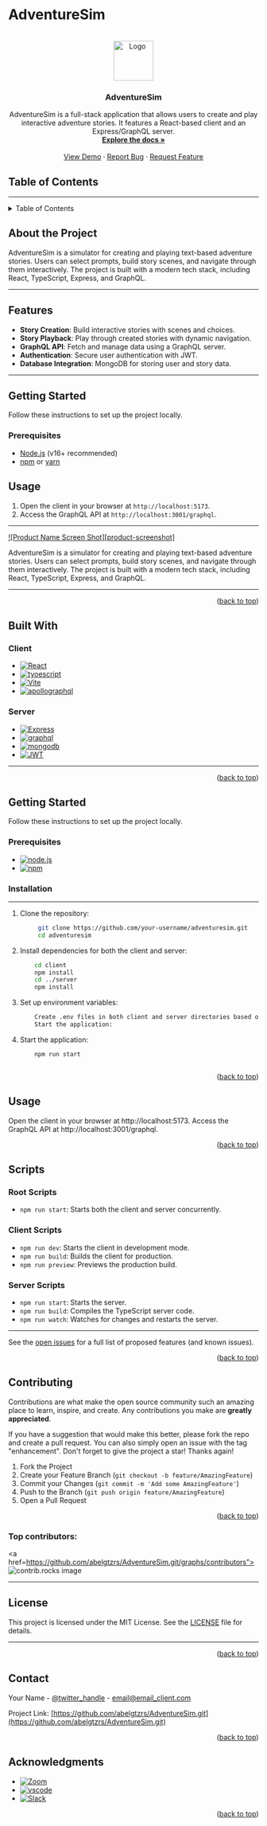 
<a id="readme-top"></a>
# AdventureSim

<!-- PROJECT LOGO -->
<br />
<div align="center">
  <a href=https://github.com/abelgtzrs/AdventureSim.git">
    <img src="images/logo.png" alt="Logo" width="80" height="80">
  </a>

<h3 align="center">AdventureSim</h3>

  <p align="center">
    AdventureSim is a full-stack application that allows users to create and play interactive adventure stories. It features a React-based client and an Express/GraphQL server.
    <br />
    <a href=https://github.com/abelgtzrs/AdventureSim.git"><strong>Explore the docs »</strong></a>
    <br />
    <br />
    <a href=https://github.com/abelgtzrs/AdventureSim.git">View Demo</a>
    &middot;
    <a href=https://github.com/abelgtzrs/AdventureSim.git/issues/new?labels=bug&template=bug-report---.md">Report Bug</a>
    &middot;
    <a href=https://github.com/abelgtzrs/AdventureSim.git/issues/new?labels=enhancement&template=feature-request---.md">Request Feature</a>
  </p>
</div>

## Table of Contents
---

<!-- TABLE OF CONTENTS -->
<details>
  <summary>Table of Contents</summary>
  <ol>
    <li>
      <a href="#about-the-project">About The Project</a>
      <ul>
        <li><a href="#built-with">Built With</a></li>
      </ul>
    </li>
    <li>
      <a href="#getting-started">Getting Started</a>
      <ul>
        <li><a href="#prerequisites">Prerequisites</a></li>
        <li><a href="#installation">Installation</a></li>
      </ul>
    </li>
    <li><a href="#usage">Usage</a></li>
    <li><a href="#script">Script</a></li>
    <li><a href="#contributing">Contributing</a></li>
    <li><a href="#license">License</a></li>
    <li><a href="#contact">Contact</a></li>
    <li><a href="#acknowledgments">Acknowledgments</a></li>
  </ol>
</details>



<!-- ABOUT THE PROJECT -->

## About the Project

AdventureSim is a simulator for creating and playing text-based adventure stories. Users can select prompts, build story scenes, and navigate through them interactively. The project is built with a modern tech stack, including React, TypeScript, Express, and GraphQL.

---

## Features

- **Story Creation**: Build interactive stories with scenes and choices.
- **Story Playback**: Play through created stories with dynamic navigation.
- **GraphQL API**: Fetch and manage data using a GraphQL server.
- **Authentication**: Secure user authentication with JWT.
- **Database Integration**: MongoDB for storing user and story data.

---

## Getting Started

Follow these instructions to set up the project locally.

### Prerequisites

- [Node.js](https://nodejs.org/) (v16+ recommended)
- [npm](https://www.npmjs.com/) or [yarn](https://yarnpkg.com/)



## Usage

1. Open the client in your browser at `http://localhost:5173`.
2. Access the GraphQL API at `http://localhost:3001/graphql`.

---
[![Product Name Screen Shot][product-screenshot]](https://example.com)

AdventureSim is a simulator for creating and playing text-based adventure stories. Users can select prompts, build story scenes, and navigate through them interactively. The project is built with a modern tech stack, including React, TypeScript, Express, and GraphQL.

---

<p align="right">(<a href="#readme-top">back to top</a>)</p>



## Built With

### Client
- [![React][React.js]][React-url]
- [![tyoescript][typescript.js]][typescript-url]
- [![Vite][vite.js]][Vite-url]
- [![apollographql][apollographql.js]][apollographql-url]

### Server
- [![Express][Express.js]][Express-url]
- [![graphql][graphql.js]][graphql-url]
- [![mongodb][mongodb.js]][mongodb-url]
- [![JWT][JWT.js]][JWT-url]

---

<p align="right">(<a href="#readme-top">back to top</a>)</p>



<!-- GETTING STARTED -->
## Getting Started
Follow these instructions to set up the project locally.

### Prerequisites

-  [![node.js][node.js.js]][node.js-url]
- [![npm][npm.js]][npm-url]
  

### Installation
---
1. Clone the repository:
   ```sh
        git clone https://github.com/your-username/adventuresim.git
        cd adventuresim

2. Install dependencies for both the client and server:
    ```sh
        cd client
        npm install
        cd ../server
        npm install

3. Set up environment variables:
    ```sh
        Create .env files in both client and server directories based on the .env.EXAMPLE files.
        Start the application:

4. Start the application:
    ```sh
        npm run start



<p align="right">(<a href="#readme-top">back to top</a>)</p>



<!-- USAGE EXAMPLES -->
## Usage

Open the client in your browser at http://localhost:5173.
Access the GraphQL API at http://localhost:3001/graphql.

<p align="right">(<a href="#readme-top">back to top</a>)</p>

<!-- SCRIPTS -->

## Scripts

### Root Scripts
- `npm run start`: Starts both the client and server concurrently.

### Client Scripts
- `npm run dev`: Starts the client in development mode.
- `npm run build`: Builds the client for production.
- `npm run preview`: Previews the production build.

### Server Scripts
- `npm run start`: Starts the server.
- `npm run build`: Compiles the TypeScript server code.
- `npm run watch`: Watches for changes and restarts the server.

---

See the [open issues](https://github.com/abelgtzrs/AdventureSim.git/issues) for a full list of proposed features (and known issues).

<p align="right">(<a href="#readme-top">back to top</a>)</p>



<!-- CONTRIBUTING -->
## Contributing

Contributions are what make the open source community such an amazing place to learn, inspire, and create. Any contributions you make are **greatly appreciated**.

If you have a suggestion that would make this better, please fork the repo and create a pull request. You can also simply open an issue with the tag "enhancement".
Don't forget to give the project a star! Thanks again!

1. Fork the Project
2. Create your Feature Branch (`git checkout -b feature/AmazingFeature`)
3. Commit your Changes (`git commit -m 'Add some AmazingFeature'`)
4. Push to the Branch (`git push origin feature/AmazingFeature`)
5. Open a Pull Request

<p align="right">(<a href="#readme-top">back to top</a>)</p>

### Top contributors:

<a href=https://github.com/abelgtzrs/AdventureSim.git/graphs/contributors">
  <img src="https://contrib.rocks/image?repo=github_username/repo_name" alt="contrib.rocks image" />
</a>

---







## License

This project is licensed under the MIT License. See the [LICENSE](LICENSE) file for details.

---

<p align="right">(<a href="#readme-top">back to top</a>)</p>

<!-- CONTACT -->
## Contact

Your Name - [@twitter_handle](https://twitter.com/twitter_handle) - email@email_client.com

Project Link: [https://github.com/abelgtzrs/AdventureSim.git](https://github.com/abelgtzrs/AdventureSim.git)

<p align="right">(<a href="#readme-top">back to top</a>)</p>

<!-- ACKNOWLEDGMENTS -->
## Acknowledgments

* [![Zoom][Zoom.js]][Zoom-url]
* [![vscode][vscode.js]][vscode-url]
* [![Slack][Slack.js]][Slack-url]

<p align="right">(<a href="#readme-top">back to top</a>)</p>



<!-- MARKDOWN LINKS & IMAGES -->
[contributors-shield]: https://img.shields.io/github/contributors/github_username/adventuresim.svg?style=for-the-badge
[contributors-url]: https://github.com/github_username/adventuresim/graphs/contributors
[forks-shield]: https://img.shields.io/github/forks/github_username/adventuresim.svg?style=for-the-badge
[forks-url]: https://github.com/github_username/adventuresim/network/members
[stars-shield]: https://img.shields.io/github/stars/github_username/adventuresim.svg?style=for-the-badge
[stars-url]: https://github.com/github_username/adventuresim/stargazers
[issues-shield]: https://img.shields.io/github/issues/github_username/adventuresim.svg?style=for-the-badge
[issues-url]: https://github.com/github_username/adventuresim/issues
[license-shield]: https://img.shields.io/github/license/github_username/adventuresim.svg?style=for-the-badge
[license-url]: https://github.com/github_username/adventuresim/blob/master/LICENSE
[React.js]: https://img.shields.io/badge/React-20232A?style=for-the-badge&logo=react&logoColor=61DAFB
[React-url]: https://reactjs.org/
[JWT.js]:https://img.shields.io/badge/JWT-000000?style=for-thebadge&logo=JSON%20web%20tokens&logoColor=white
[JWT-url]:https://jwt.oi
[Express.js]:https://img.shields.io/badge/Express%20js-000000?style=for-the-badge&logo=express&logoColor=white
[Express-url]:https://expressjs.com
[Vite-url]: https://vitejs.org
[Vite.js]: https://img.shields.io/badge/Vite-B73BFE?style=for-the-badge&logo=vite&logoColor=FFD62E
[node.js.js]:https://img.shields.io/badge/node.js-339933?style=for-the-badge&logo=Node.js&logoColor=whitee
[node.js-url]:https://nodejs.org
[graphql.js]:https://img.shields.io/badge/GraphQl-E10098?style=for-the-badge&logo=graphql&logoColor=white
[graphql-url]:https://graphql.org
[Zoom.js]: https://img.shields.io/badge/Zoom-2D8CFF?style=for-the-badge&logo=zoom&logoColor=white
[Zoom-url]:https://zoom.us
[vscode.js]: https://img.shields.io/badge/VSCode-0078D4?style=for-thebadge&logo=visual%20studio%20code&logoColor=white
[vscode-url]:https://code.visualstudio.com
[Discord.js]:https://img.shields.io/badge/Discord-5865F2?style=for-the-badge&logo=discord&logoColor=white
[Discord-url]:https://discord.com
[Slack.js]:https://img.shields.io/badge/Slack-4A154B?style=for-the-badge&logo=slack&logoColor=white
[Slack-url]:https://slack.com
[chatGPT.js]: https://img.shields.io/badge/ChatGPT-74aa9c?style=for-the-badge&logo=openai&logoColor=white
[chatGPT-url]:https://chat.openai.com
[npm.js]:https://img.shields.io/npm/v/:packageName
[npm-url]:https://npmjs.com
[typescript.js]:https://shields.io/badge/TypeScript-3178C6?logo=TypeScript&logoColor=FFF&style=flat-square
[typescript-url]:https://www.typescriptlang.org/
[mongodb.js]:https://img.shields.io/badge/-MongoDB-13aa52?style=for-the-badge&logo=mongodb&logoColor=white
[mongodb-url]:https://www.mongodb.com/
[apollographql.js]:https://img.shields.io/badge/-ApolloGraphQL-311C87?style=for-the-badge&logo=apollo-graphql
[apollographql-url]:https://www.apollographql.com/docs/react/
[npm.js]:http://www.w3.org/2000/svg
[npm-url]:https://www.npmjs.com/